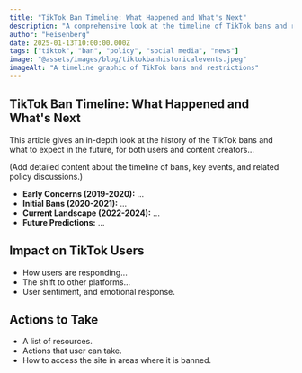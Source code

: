 ```yaml
---
title: "TikTok Ban Timeline: What Happened and What's Next"
description: "A comprehensive look at the timeline of TikTok bans and restrictions, and what to expect in the future."
author: "Heisenberg"
date: 2025-01-13T10:00:00.000Z
tags: ["tiktok", "ban", "policy", "social media", "news"]
image: "@assets/images/blog/tiktokbanhistoricalevents.jpeg"
imageAlt: "A timeline graphic of TikTok bans and restrictions"
---
```


## TikTok Ban Timeline: What Happened and What's Next

This article gives an in-depth look at the history of the TikTok bans and what to expect in the future, for both users and content creators...

(Add detailed content about the timeline of bans, key events, and related policy discussions.)

*   **Early Concerns (2019-2020):** ...
*   **Initial Bans (2020-2021):** ...
*   **Current Landscape (2022-2024):** ...
*   **Future Predictions:** ...

## Impact on TikTok Users

*   How users are responding...
*   The shift to other platforms...
*   User sentiment, and emotional response.

## Actions to Take

*   A list of resources.
*   Actions that user can take.
*   How to access the site in areas where it is banned.